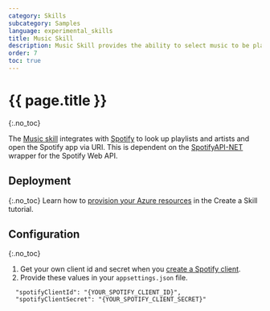 ```yaml
---
category: Skills
subcategory: Samples
language: experimental_skills
title: Music Skill
description: Music Skill provides the ability to select music to be played from Spotify.
order: 7
toc: true
---
```


# {{ page.title }}
{:.no_toc}

The [Music skill](https://github.com/microsoft/botframework-skills/tree/main/skills/csharp/experimental/musicskill) integrates with [Spotify](https://developer.spotify.com/documentation/web-api/libraries/) to look up playlists and artists and open the Spotify app via URI.
This is dependent on the [SpotifyAPI-NET](https://github.com/JohnnyCrazy/SpotifyAPI-NET) wrapper for the Spotify Web API.

## Deployment
{:.no_toc}
Learn how to [provision your Azure resources]({{site.baseurl}}/skills/tutorials/create-skill/csharp/4-provision-your-azure-resources/) in the Create a Skill tutorial.

## Configuration
{:.no_toc}

1. Get your own client id and secret when you [create a Spotify client](https://developer.spotify.com/dashboard/).
1. Provide these values in your `appsettings.json` file.

```
  "spotifyClientId": "{YOUR_SPOTIFY_CLIENT_ID}",
  "spotifyClientSecret": "{YOUR_SPOTIFY_CLIENT_SECRET}"
```
